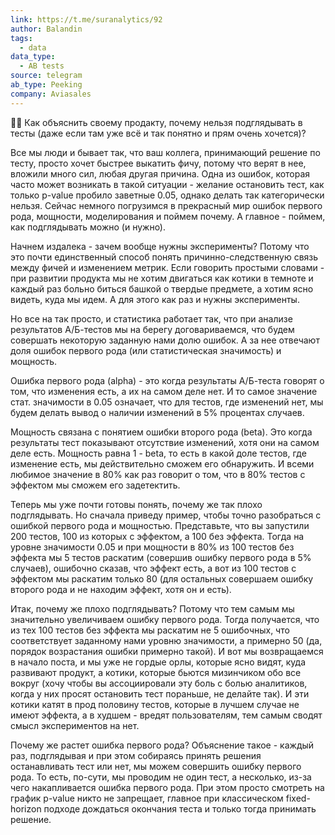 ```yaml
---
link: https://t.me/suranalytics/92
author: Balandin
tags:
  - data
data_type:
  - AB tests
source: telegram
ab_type: Peeking
company: Aviasales
---
```

🤦‍♂️ Как объяснить своему продакту, почему нельзя подглядывать в тесты (даже если там уже всё и так понятно и прям очень хочется)?

Все мы люди и бывает так, что ваш коллега, принимающий решение по тесту, просто хочет быстрее выкатить фичу, потому что верят в нее, вложили много сил, любая другая причина. Одна из ошибок, которая часто может возникать в такой ситуации - желание остановить тест, как только p-value пробило заветные 0.05, однако делать так категорически нельзя. Сейчас немного погрузимся в прекрасный мир ошибок первого рода, мощности, моделирования и поймем почему. А главное - поймем, как подглядывать можно (и нужно). 

Начнем издалека - зачем вообще нужны эксперименты? Потому что это почти единственный способ понять причинно-следственную связь между фичей и изменением метрик. Если говорить простыми словами - при развитии продукта мы не хотим двигаться как котики в темноте и каждый раз больно биться башкой о твердые предмете, а хотим ясно видеть, куда мы идем. А для этого как раз и нужны эксперименты. 

Но все на так просто, и статистика работает так, что при анализе результатов А/Б-тестов мы на берегу договариваемся, что будем совершать некоторую заданную нами долю ошибок. А за нее отвечают доля ошибок первого рода (или статистическая значимость) и мощность. 

Ошибка первого рода (alpha) - это когда результаты А/Б-теста говорят о том, что изменения есть, а их на самом деле нет. И то самое значение стат. значимости в 0.05 означает, что для тестов, где изменений нет, мы будем делать вывод о наличии изменений в 5% процентах случаев.  

Мощность связана с понятием ошибки второго рода (beta).  Это когда результаты тест показывают отсутствие изменений, хотя они на самом деле есть. Мощность равна 1 - beta, то есть в какой доле тестов, где изменение есть, мы действительно сможем его обнаружить. И всеми любимое значение в 80% как раз говорит о том, что в 80% тестов с эффектом мы сможем его задетектить. 

Теперь мы уже почти готовы понять, почему же так плохо подглядывать. Но сначала приведу пример, чтобы точно разобраться с ошибкой первого рода и мощностью. Представьте, что вы запустили 200 тестов, 100 из которых с эффектом, а 100 без эффекта. Тогда на уровне значимости 0.05 и при мощности в 80% из 100 тестов без эффекта мы 5 тестов раскатим (совершив ошибку первого рода в 5% случаев), ошибочно сказав, что эффект есть, а вот из 100 тестов с эффектом мы раскатим только 80 (для остальных совершаем ошибку второго рода и не находим эффект, хотя он и есть).

Итак, почему же плохо подглядывать? Потому что тем самым мы значительно увеличиваем ошибку первого рода. Тогда получается, что из тех 100 тестов без эффекта мы раскатим не 5 ошибочных, что соответствует заданному нами уровню значимости, а примерно 50 (да, порядок возрастания ошибки примерно такой). И вот мы возвращаемся в начало поста, и мы уже не гордые орлы, которые ясно видят, куда развивают продукт, а котики, которые бьются мизинчиком обо все вокруг (хочу чтобы вы ассоциировали эту боль с болью аналитиков, когда у них просят остановить тест пораньше, не делайте так). И эти котики катят в прод половину тестов, которые в лучшем случае не имеют эффекта, а в худшем - вредят пользователям, тем самым сводят смысл экспериментов на нет. 

Почему же растет ошибка первого рода? Объяснение такое - каждый раз, подглядывая и при этом собираясь принять решения останавливать тест или нет, мы можем совершить ошибку первого рода. То есть, по-сути, мы проводим не один тест, а несколько, из-за чего накапливается ошибка первого рода. При этом просто смотреть на график p-value никто не запрещает, главное при классическом fixed-horizon подходе дождаться окончания теста и только тогда принимать решение.